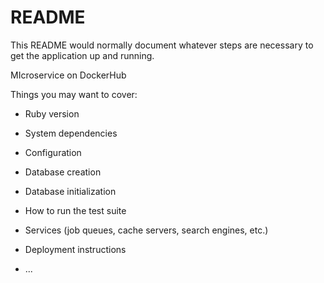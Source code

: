 # README

This README would normally document whatever steps are necessary to get the
application up and running.

MIcroservice on DockerHub

Things you may want to cover:

* Ruby version

* System dependencies

* Configuration

* Database creation

* Database initialization

* How to run the test suite

* Services (job queues, cache servers, search engines, etc.)

* Deployment instructions

* ...

